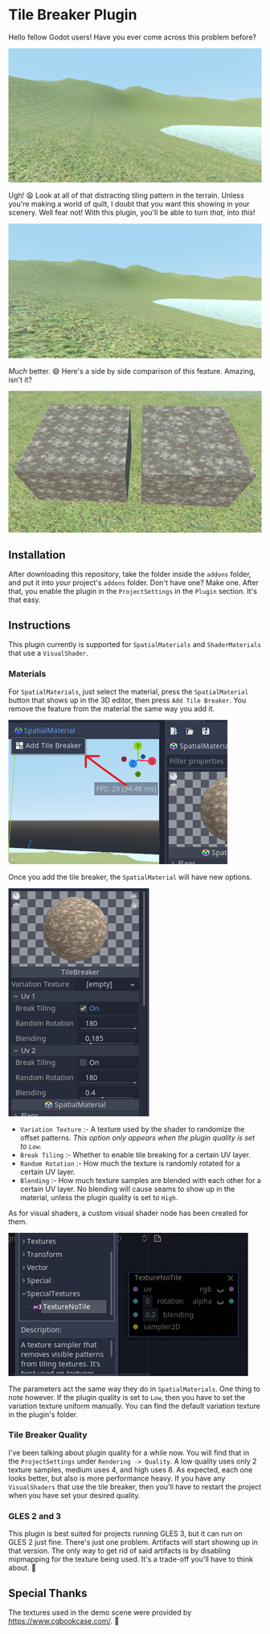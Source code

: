 # Tile Breaker Plugin

Hello fellow Godot users! Have you ever come across this problem before?

![](doc_images/terrain_no_tile_breaker.png)

Ugh! 😫 Look at all of that distracting tiling pattern in the terrain. Unless you're making a world of quilt, I doubt that you want this showing in your scenery. Well fear not! With this plugin, you'll be able to turn _that_, into _this_!

![](doc_images/terrain_with_tile_breaker.png)

_Much_ better. 😄 Here's a side by side comparison of this feature. Amazing, isn't it?

![](doc_images/plugin_comparison.png)

## Installation

After downloading this repository, take the folder inside the `addons` folder, and put it into _your_ project's `addons` folder. Don't have one? Make one. After that, you enable the plugin in the `ProjectSettings` in the `Plugin` section. It's that easy.

## Instructions

This plugin currently is supported for `SpatialMaterials` and `ShaderMaterials` that use a `VisualShader`. 

### Materials

For `SpatialMaterials`, just select the material, press the `SpatialMaterial` button that shows up in the 3D editor, then press `Add Tile Breaker`. You remove the feature from the material the same way you add it.

![](doc_images/add_tile_breaker.png)

Once you add the tile breaker, the `SpatialMaterial` will have new options.

![](doc_images/tile_breaker_options.png)

* `Variation Texture` :- A texture used by the shader to randomize the offset patterns. _This option only appears when the plugin quality is set to `Low`._
* `Break Tiling` :- Whether to enable tile breaking for a certain UV layer.
* `Random Rotation` :- How much the texture is randomly rotated for a certain UV layer.
* `Blending` :- How much texture samples are blended with each other for a certain UV layer. No blending will cause seams to show up in the material, unless the plugin quality is set to `High`.

As for visual shaders, a custom visual shader node has been created for them.

![](doc_images/visual_shader_tile_breaker.png)

The parameters act the same way they do in `SpatialMaterials`. One thing to note however. If the plugin quality is set to `Low`, then you have to set the variation texture uniform manually. You can find the default variation texture in the plugin's folder.

### Tile Breaker Quality

I've been talking about plugin quality for a while now. You will find that in the `ProjectSettings` under `Rendering -> Quality`. A low quality uses only 2 texture samples, medium uses 4, and high uses 8. As expected, each one looks better, but also is more performance heavy. If you have any `VisualShaders` that use the tile breaker, then you'll have to restart the project when you have set your desired quality.

### GLES 2 and 3

This plugin is best suited for projects running GLES 3, but it can run on GLES 2 just fine. There's just one problem. Artifacts will start showing up in that version. The only way to get rid of said artifacts is by disabling mipmapping for the texture being used. It's a trade-off you'll have to think about. 🤔

## Special Thanks

The textures used in the demo scene were provided by https://www.cgbookcase.com/. 🙂